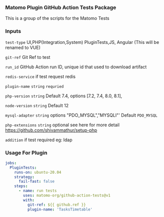 ### Matomo Plugin GitHub Action Tests Package

This is a group of the scripts for the Matomo Tests

### Inputs

`test-type` UI,PHP(Integration,System) PluginTests,JS, Angular (This will be renamed to VUE)

`git-ref` Git Ref to test

`run_id` GitHub Action run ID, unique id that used to download artifact

`redis-service` if test request redis

`plugin-name` `string` `requried`

`php-version`  `string` Default 7.4, options [7.2, 7.4, 8.0, 8.1],

`node-version` `string` Default 12

`mysql-adapter` `string` options "PDO_MYSQL","MYSQLI"' Default `PDO_MYSQL`

`php-extensions` `string` optional see here for more detail https://github.com/shivammathur/setup-php

`addition` if test required eg: ldap

### Usage For Plugin
```yaml
jobs:
  PluginTests:
    runs-on: ubuntu-20.04
    strategy:
      fail-fast: false
    steps:
      - name: run tests
        uses: matomo-org/github-action-tests@v1
        with:
          git-ref: ${{ github.ref }}
          plugin-name: 'TasksTimetable'
```
